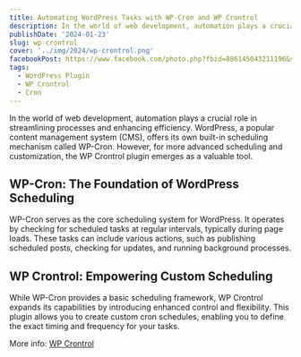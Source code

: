 ```yaml
---
title: Automating WordPress Tasks with WP-Cron and WP Crontrol
description: In the world of web development, automation plays a crucial role in streamlining processes and enhancing efficiency. WordPress, a popular content management system (CMS), offers its own built-in scheduling mechanism called WP-Cron. However, for more advanced scheduling and customization, the WP Crontrol plugin emerges as a valuable tool.
publishDate: '2024-01-23'
slug: wp-crontrol
cover: '../img/2024/wp-crontrol.png'
facebookPost: https://www.facebook.com/photo.php?fbid=886145043211196&set=pb.100054471250325.-2207520000&type=3
tags:
  - WordPress Plugin
  - WP Crontrol
  - Cron
---
```


In the world of web development, automation plays a crucial role in streamlining processes and enhancing efficiency. WordPress, a popular content management system (CMS), offers its own built-in scheduling mechanism called WP-Cron. However, for more advanced scheduling and customization, the WP Crontrol plugin emerges as a valuable tool.

## WP-Cron: The Foundation of WordPress Scheduling

WP-Cron serves as the core scheduling system for WordPress. It operates by checking for scheduled tasks at regular intervals, typically during page loads. These tasks can include various actions, such as publishing scheduled posts, checking for updates, and running background processes.

## WP Crontrol: Empowering Custom Scheduling

While WP-Cron provides a basic scheduling framework, WP Crontrol expands its capabilities by introducing enhanced control and flexibility. This plugin allows you to create custom cron schedules, enabling you to define the exact timing and frequency for your tasks.

More info: [WP Crontrol](https://wordpress.org/plugins/wp-crontrol/)
